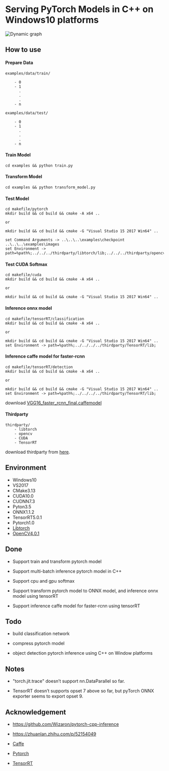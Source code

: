 # Serving PyTorch Models in C++ on Windows10 platforms

![Dynamic graph](https://github.com/zccyman/pytorch-inference/blob/master/examples/docs/pytorch-logo-dark.png)

## How to use

#### Prepare Data

	examples/data/train/

		- 0
		- 1
		  .
		  .
		  .
		- n

	examples/data/test/

		- 0
		- 1
		  .
		  .
		  .
		- n


#### Train Model
```
cd examples && python train.py
```

#### Transform Model
```
cd examples && python transform_model.py
```

#### Test Model
```
cd makefile/pytorch
mkdir build && cd build && cmake -A x64 ..

or

mkdir build && cd build && cmake -G "Visual Studio 15 2017 Win64" ..

set Command Arguments -> ..\..\..\examples\checkpoint ..\..\..\examples\images
set Environment -> path=%path%;../../../thirdparty/libtorch/lib;../../../thirdparty/opencv/build/x64/vc15/bin;
```	

#### Test CUDA Softmax
```
cd makefile/cuda
mkdir build && cd build && cmake -A x64 ..

or

mkdir build && cd build && cmake -G "Visual Studio 15 2017 Win64" ..
```	

#### Inference onnx model
```
cd makefile/tensorRT/classification
mkdir build && cd build && cmake -A x64 ..

or

mkdir build && cd build && cmake -G "Visual Studio 15 2017 Win64" ..
set Environment -> path=%path%;../../../../thirdparty/TensorRT/lib;
```

#### Inference caffe model for faster-rcnn
```
cd makefile/tensorRT/detection
mkdir build && cd build && cmake -A x64 ..

or

mkdir build && cd build && cmake -G "Visual Studio 15 2017 Win64" ..
set Environment -> path=%path%;../../../../thirdparty/TensorRT/lib;
```
download [VGG16_faster_rcnn_final.caffemodel](https://github.com/Sephora-M/master-thesis/tree/master/py-faster-rcnn/data/faster_rcnn_models)

#### Thirdparty

	thirdparty/
		- libtorch  
		- opencv 
		- CUDA
		- TensorRT
		
download thirdparty from [here](https://pan.baidu.com/s/1r010qo44nF7BAWB04pGEtg#list/path=%2Fgithub%2Fpytorch-inference/thirdparty.zip).

## Environment

- Windows10
- VS2017
- CMake3.13
- CUDA10.0
- CUDNN7.3
- Pyton3.5
- ONNX1.1.2
- TensorRT5.0.1
- Pytorch1.0
- [Libtorch](https://download.pytorch.org/libtorch/cu100/libtorch-win-shared-with-deps-latest.zip)
- [OpenCV4.0.1](https://opencv.org/releases.html)

## Done

- Support train and transform pytorch model

- Support multi-batch inference pytorch model in C++

- Support cpu and gpu softmax

- Support transform pytorch model to ONNX model, and inference onnx model using tensorRT

- Support inference caffe model for faster-rcnn using tensorRT

## Todo

- build classification network

- compress pytorch model

- object detection pytorch inference using C++ on Window platforms


## Notes

- "torch.jit.trace" doesn’t support nn.DataParallel so far.

- TensorRT doesn’t supports opset 7 above so far, but pyTorch ONNX exporter seems to export opset 9.

	
## Acknowledgement

- https://github.com/Wizaron/pytorch-cpp-inference

- https://zhuanlan.zhihu.com/p/52154049

- [Caffe](https://github.com/BVLC/caffe)

- [Pytorch](https://github.com/pytorch/pytorch)

- [TensorRT](https://developer.nvidia.com/tensorrt)
